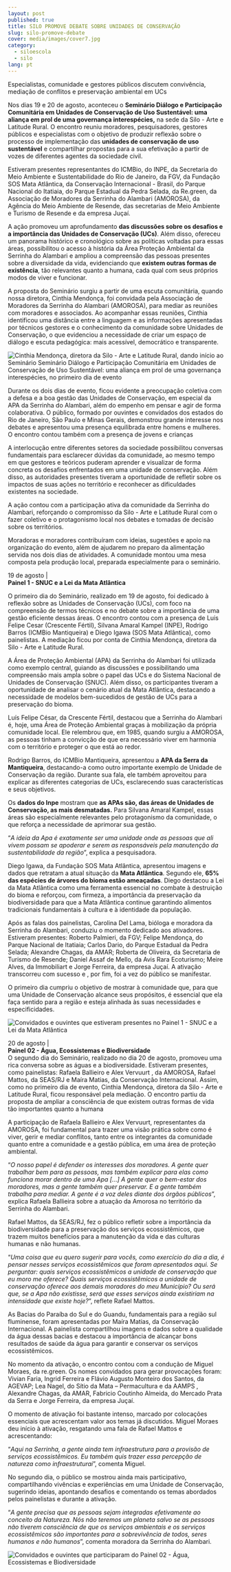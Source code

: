 ```yaml
---
layout: post
published: true
title: SILO PROMOVE DEBATE SOBRE UNIDADES DE CONSERVAÇÃO
slug: silo-promove-debate
cover: media/images/cover7.jpg
category:
  - siloescola
  - silo
lang: pt
---
```

Especialistas, comunidade e gestores públicos discutem convivência, mediação de conflitos e preservação ambiental em UCs 

Nos dias 19 e 20 de agosto, aconteceu o **Seminário Diálogo e Participação Comunitária em Unidades de Conservação de Uso Sustentável: uma aliança em prol de uma governança interespécies,** na sede da Silo - Arte e Latitude Rural. O encontro reuniu moradores, pesquisadores, gestores públicos e especialistas com o objetivo de produzir reflexão sobre o processo de implementação das **unidades de conservação de uso sustentável** e compartilhar propostas para a sua efetivação a partir de vozes de diferentes agentes da sociedade civil.

Estiveram presentes representantes do ICMBio, do INPE, da Secretaria do Meio Ambiente e Sustentabilidade do Rio de Janeiro, da FGV, da Fundação SOS Mata Atlântica, da Conservação Internacional - Brasil, do Parque Nacional do Itatiaia, do Parque Estadual da Pedra Selada, da Re.green, da Associação de Moradores da Serrinha do Alambari (AMOROSA), da Agência do Meio Ambiente de Resende, das secretarias de Meio Ambiente e Turismo de Resende e da empresa Juçaí.

A ação promoveu um aprofundamento **das discussões sobre os desafios e a importância das Unidades de Conservação (UCs)**. Além disso, ofereceu um panorama histórico e cronológico sobre as políticas voltadas para essas áreas, possibilitou o acesso à história da Área Proteção Ambiental da Serrinha do Alambari e ampliou a compreensão das pessoas presentes sobre a diversidade da vida, evidenciando que **existem outras formas de existência**, tão relevantes quanto a humana, cada qual com seus próprios modos de viver e funcionar.

A proposta do Seminário surgiu a partir de uma escuta comunitária, quando nossa diretora, Cinthia Mendonça, foi convidada pela Associação de Moradores da Serrinha do Alambari (AMOROSA), para mediar as reuniões com moradores e associados. Ao acompanhar essas reuniões, Cinthia identificou uma distância entre a linguagem e as informações apresentadas por técnicos gestores e o conhecimento da comunidade sobre Unidades de Conservação, o que evidenciou a necessidade de criar um espaço de diálogo e escuta pedagógica: mais acessível, democrático e transparente. 

![Cinthia Mendonça, diretora da Silo - Arte e Latitude Rural, dando início ao Seminário Seminário Diálogo e Participação Comunitária em Unidades de Conservação de Uso Sustentável: uma aliança em prol de uma governança interespécies, no primeiro dia de evento](/media/images/uploads/siloescola_noticia_seminario_1.jpg "Cinthia Mendonça, diretora da Silo - Arte e Latitude Rural, dando início ao Seminário Seminário Diálogo e Participação Comunitária em Unidades de Conservação de Uso Sustentável: uma aliança em prol de uma governança interespécies, no primeiro dia de evento")

Durante os dois dias de evento, ficou evidente a preocupação coletiva com a defesa e a boa gestão das Unidades de Conservação, em especial da APA da Serrinha do Alambari, além do empenho em pensar e agir de forma colaborativa. O público, formado por ouvintes e convidados dos estados do Rio de Janeiro, São Paulo e Minas Gerais, demonstrou grande interesse nos debates e apresentou uma presença equilibrada entre homens e mulheres. O encontro contou também com a presença de jovens e crianças 

A interlocução entre diferentes setores da sociedade possibilitou conversas fundamentais para esclarecer dúvidas da comunidade, ao mesmo tempo em que gestores e teóricos puderam aprender e visualizar de forma concreta os desafios enfrentados em uma unidade de conservação. Além disso, as autoridades presentes tiveram a oportunidade de refletir sobre os impactos de suas ações no território e reconhecer as dificuldades existentes na sociedade.

A ação contou com a participação ativa da comunidade da Serrinha do Alambari, reforçando o compromisso da Silo - Arte e Latitude Rural com o fazer coletivo e o protagonismo local nos debates e tomadas de decisão sobre os territórios. 

Moradoras e moradores contribuíram com ideias, sugestões e apoio na organização do evento, além de ajudarem no preparo da alimentação servida nos dois dias de atividades. A comunidade montou uma mesa composta pela produção local, preparada especialmente para o seminário.

19 de agosto |\
**Painel 1 -  SNUC e a Lei da Mata Atlântica**

O primeiro dia do Seminário, realizado em 19 de agosto, foi dedicado à reflexão sobre as Unidades de Conservação (UCs), com foco na compreensão de termos técnicos e no debate sobre a importância de uma gestão eficiente dessas áreas. O encontro contou com a presença de Luis Felipe Cesar (Crescente Fértil), Silvana Amaral Kampel (INPE), Rodrigo Barros (ICMBio Mantiqueira) e Diego Igawa (SOS Mata Atlântica), como painelistas. A mediação ficou por conta  de Cinthia Mendonça, diretora da Silo - Arte e Latitude Rural.

A Área de Proteção Ambiental (APA) da Serrinha do Alambari foi utilizada como exemplo central, guiando as discussões e possibilitando uma compreensão mais ampla sobre o papel das UCs e do Sistema Nacional de Unidades de Conservação (SNUC). Além disso, os participantes tiveram a oportunidade de analisar o cenário atual da Mata Atlântica, destacando a necessidade de modelos bem-sucedidos de gestão de UCs para a preservação do bioma.

Luís Felipe César, da Crescente Fértil, destacou que a Serrinha do Alambari é, hoje, uma Área de Proteção Ambiental graças à mobilização da própria comunidade local. Ele relembrou que, em 1985, quando surgiu a AMOROSA, as pessoas tinham a  convicção de que era necessário viver em harmonia com o território e proteger o que está ao redor. 

Rodrigo Barros, do ICMBio Mantiqueira, apresentou a **APA da Serra da Mantiqueira**, destacando-a como outro importante exemplo de Unidade de Conservação da região. Durante sua fala, ele também aproveitou para explicar as diferentes categorias de UCs, esclarecendo suas características e seus objetivos.

Os **dados do Inpe** mostram que **as APAs são, das áreas de Unidades de Conservação, as mais desmatadas.** Para Silvana Amaral Kampel, essas áreas são especialmente relevantes pelo protagonismo da comunidade, o que reforça a necessidade de aprimorar sua gestão.

“*A ideia da Apa é exatamente ser uma unidade onde as pessoas que ali vivem possam se apoderar e serem as responsáveis pela manutenção da sustentabilidade da região*”, explica a pesquisadora.

Diego Igawa, da Fundação SOS Mata Atlântica, apresentou imagens e dados que retratam a atual situação da **Mata Atlântica**. Segundo ele, **65% das espécies de árvores do bioma estão ameaçadas**. Diego destacou a Lei da Mata Atlântica como uma ferramenta essencial no combate à destruição do bioma e reforçou, com firmeza, a importância da preservação da biodiversidade para que a Mata Atlântica continue garantindo alimentos tradicionais fundamentais à cultura e à identidade da população.

Após as falas dos painelistas, Carolina Del Lama, bióloga e moradora da Serrinha do Alambari, conduziu o momento dedicado aos ativadores. Estiveram presentes: Roberto Palmieri, da FGV; Felipe Mendonça, do Parque Nacional de Itatiaia;  Carlos Dario, do Parque Estadual da Pedra Selada; Alexandre Chagas, da AMAR; Roberta de Oliveira, da Secretaria de Turismo de Resende; Daniel Assaf de Mello, da Avis Rara Ecoturismo; Meire Alves, da Immobiliart  e Jorge Ferreira, da empresa Juçaí. A ativação transcorreu com sucesso e , por fim, foi a vez do público se manifestar. 

O primeiro dia cumpriu o objetivo de mostrar à comunidade que, para que uma Unidade de Conservação alcance seus propósitos, é essencial que ela faça sentido para a região e esteja alinhada às suas necessidades e especificidades.

![Convidados e ouvintes que estiveram presentes no Painel 1 - SNUC e a Lei da Mata Atlântica](/media/images/uploads/siloescola_noticia_seminario_2.jpg "Convidados e ouvintes que estiveram presentes no Painel 1 - SNUC e a Lei da Mata Atlântica")

20 de agosto |\
**Painel 02 - Água, Ecossistemas e Biodiversidade**\
O segundo dia do Seminário, realizado no dia 20 de agosto, promoveu uma rica conversa sobre as águas e a biodiversidade. Estiveram presentes, como painelistas: Rafaela Ballieiro e Alex Vervuurt , da AMOROSA,  Rafael Mattos, da SEAS/RJ e Maíra Matias, da Conservação Internacional. Assim, como no primeiro dia de evento, Cinthia Mendonça, diretora da Silo - Arte e Latitude Rural, ficou responsável pela mediação. O encontro partiu da proposta de ampliar a consciência de que existem outras formas de vida tão importantes quanto a humana

A participação de Rafaela Ballieiro e Alex Vervuurt, representantes da AMOROSA, foi fundamental para trazer uma visão prática sobre como é viver, gerir e mediar conflitos, tanto entre os integrantes da comunidade quanto entre a comunidade e a gestão pública, em uma área de proteção ambiental. 

“*O nosso papel é defender os interesses dos moradores. A gente quer trabalhar bem para as pessoas, mas também explicar para elas como funciona morar dentro de uma Apa \[...] A gente quer o bem-estar dos moradores, mas a gente também quer preservar. E a gente também trabalha para mediar. A gente é a voz deles diante dos órgãos públicos*”, explica Rafaela Ballieira sobre a atuação da Amorosa no território da Serrinha do Alambari.

Rafael Mattos, da SEAS/RJ, fez o público refletir sobre a importância da biodiversidade para a preservação dos serviços ecossistêmicos, que trazem muitos benefícios para a manutenção da vida e das culturas humanas e não humanas. 

“*Uma coisa que eu quero sugerir para vocês, como exercício do dia a dia, é  pensar nesses serviços ecossistêmicos que foram apresentados aqui. Se perguntar: quais serviços ecossistêmicos a unidade de conservação que eu moro me oferece? Quais serviços ecossistêmicos a unidade de conservação oferece aos demais moradores do meu Município? Ou será que, se a Apa não existisse, será que esses serviços ainda existiriam na intensidade que existe hoje?*”, reflete Rafael Mattos.

As Bacias do Paraíba do Sul e do Guandu, fundamentais para a região sul fluminense, foram apresentadas por Maíra Matias, da Conservação Internacional. A painelista compartilhou imagens e dados sobre a qualidade da água dessas bacias e destacou a importância de alcançar bons resultados de saúde da água para garantir e conservar os serviços ecossistêmicos.

No momento da ativação, o encontro contou com a condução de Miguel Moraes, da re.green. Os nomes convidados para gerar provocações foram: Vivian Faria, Ingrid Ferreira e Flávio Augusto Monteiro dos Santos, da AGEVAP; Lea Nagel, do Sítio da Mata – Permacultura  e da  AAMPS , Alexandre Chagas, da AMAR,  Fabricio Coutinho Almeida, do Mercado Prata da Serra e Jorge Ferreira, da empresa Juçaí. 

O momento de ativação foi bastante intenso, marcado por colocações essenciais que acrescentam valor aos temas já discutidos. Miguel Moraes deu início à ativação, resgatando uma fala de Rafael Mattos e acrescentando:

“*Aqui na Serrinha, a gente ainda tem infraestrutura para a  provisão de serviços ecossistêmicos. Eu também quis trazer essa percepção de natureza como infraestruturai*”, comenta Miguel.

No segundo dia, o público se mostrou ainda mais participativo, compartilhando vivências e experiências em uma Unidade de Conservação, sugerindo ideias, apontando desafios e comentando os temas abordados pelos painelistas e durante a ativação.

“*A gente precisa que as pessoas sejam integradas efetivamente ao conceito da Natureza. Nós não teremos um planeta salvo se as pessoas não tiverem consciência de que os serviços ambientais e os serviços ecossistêmicos são importantes para a sobrevivência de todos, seres humanos e não humanos*”, comenta moradora da Serrinha do Alambari.

![Convidados e ouvintes que participaram do Painel 02 - Água, Ecossistemas e Biodiversidade](/media/images/uploads/siloescola_noticia_seminario_3.jpg "Convidados e ouvintes que participaram do Painel 02 - Água, Ecossistemas e Biodiversidade")
